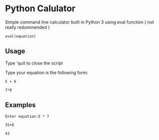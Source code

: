 # Python Calulator
Simple command line calculator built in Python 3 using eval function ( not really redommended )
```
eval(equation)
```

## Usage
Type 'quit to close the script

Type your equation is the following form:
```
5 + 6

7*8
```
## Examples
```
Enter equation:5 * 7

35+8

43
```